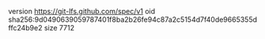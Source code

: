 version https://git-lfs.github.com/spec/v1
oid sha256:9d0490639059787401f8ba2b26fe94c87a2c5154d7f40de9665355dffc24b9e2
size 7712
